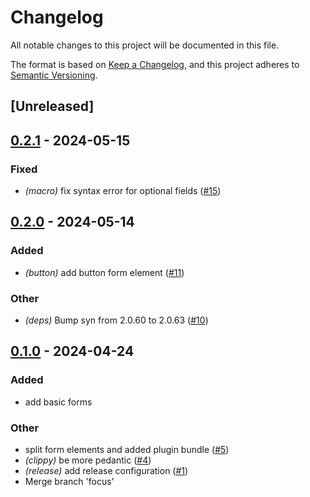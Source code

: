 # Changelog
All notable changes to this project will be documented in this file.

The format is based on [Keep a Changelog](https://keepachangelog.com/en/1.0.0/),
and this project adheres to [Semantic Versioning](https://semver.org/spec/v2.0.0.html).

## [Unreleased]

## [0.2.1](https://github.com/Xenira/bevy_ui_forms/compare/bevy_ui_forms_form_proc-v0.2.0...bevy_ui_forms_form_proc-v0.2.1) - 2024-05-15

### Fixed
- *(macro)* fix syntax error for optional fields ([#15](https://github.com/Xenira/bevy_ui_forms/pull/15))

## [0.2.0](https://github.com/Xenira/bevy_ui_forms/compare/bevy_ui_forms_form_proc-v0.1.0...bevy_ui_forms_form_proc-v0.2.0) - 2024-05-14

### Added
- *(button)* add button form element ([#11](https://github.com/Xenira/bevy_ui_forms/pull/11))

### Other
- *(deps)* Bump syn from 2.0.60 to 2.0.63 ([#10](https://github.com/Xenira/bevy_ui_forms/pull/10))

## [0.1.0](https://github.com/Xenira/bevy_ui_forms/releases/tag/bevy_ui_forms_form_proc-v0.1.0) - 2024-04-24

### Added
- add basic forms

### Other
- split form elements and added plugin bundle ([#5](https://github.com/Xenira/bevy_ui_forms/pull/5))
- *(clippy)* be more pedantic ([#4](https://github.com/Xenira/bevy_ui_forms/pull/4))
- *(release)* add release configuration ([#1](https://github.com/Xenira/bevy_ui_forms/pull/1))
- Merge branch 'focus'
